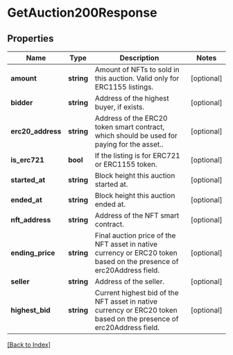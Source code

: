 # GetAuction200Response

## Properties

Name | Type | Description | Notes
------------ | ------------- | ------------- | -------------
**amount** | **string** | Amount of NFTs to sold in this auction. Valid only for ERC1155 listings. | [optional]
**bidder** | **string** | Address of the highest buyer, if exists. | [optional]
**erc20_address** | **string** | Address of the ERC20 token smart contract, which should be used for paying for the asset.. | [optional]
**is_erc721** | **bool** | If the listing is for ERC721 or ERC1155 token. | [optional]
**started_at** | **string** | Block height this auction started at. | [optional]
**ended_at** | **string** | Block height this auction ended at. | [optional]
**nft_address** | **string** | Address of the NFT smart contract. | [optional]
**ending_price** | **string** | Final auction price of the NFT asset in native currency or ERC20 token based on the presence of erc20Address field. | [optional]
**seller** | **string** | Address of the seller. | [optional]
**highest_bid** | **string** | Current highest bid of the NFT asset in native currency or ERC20 token based on the presence of erc20Address field. | [optional]

[[Back to Index]](../index.md)

